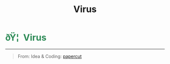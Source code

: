 ﻿---
lang: en-US
title: Virus
prev: Traitor
next: Werewolf
---

# <font color="#2e8b57">ðŸ¦  <b>Virus</b></font> <Badge text="Killing" type="tip" vertical="middle"/>
---

> From: Idea & Coding: [papercut](https://github.com/lars-wu)
